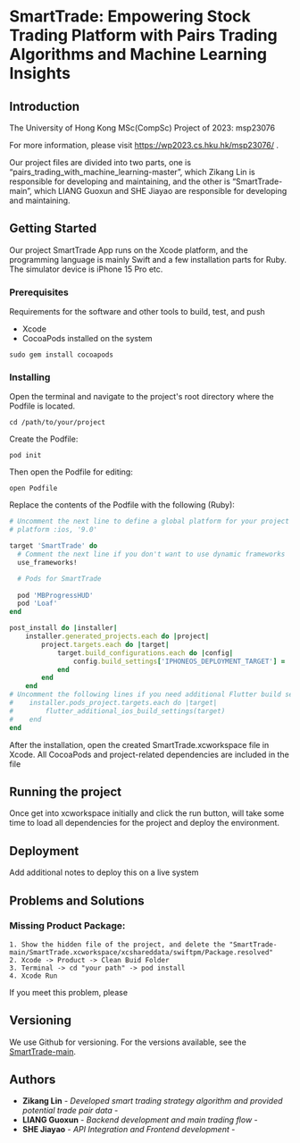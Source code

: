 # SmartTrade: Empowering Stock Trading Platform with Pairs Trading Algorithms and Machine Learning Insights

## Introduction

The University of Hong Kong MSc(CompSc) Project of 2023: msp23076

For more information, please visit https://wp2023.cs.hku.hk/msp23076/ .

Our project files are divided into two parts, one is “pairs_trading_with_machine_learning-master”, which Zikang Lin is responsible for developing and maintaining, and the other is “SmartTrade-main”, which LIANG Guoxun and SHE Jiayao are responsible for developing and maintaining. 

## Getting Started

Our project SmartTrade App runs on the Xcode platform, and the programming language is mainly Swift and a few installation parts for Ruby. The simulator device is iPhone 15 Pro etc.  

### Prerequisites

Requirements for the software and other tools to build, test, and push 
- Xcode
- CocoaPods installed on the system
```
sudo gem install cocoapods
```

### Installing

Open the terminal and navigate to the project's root directory where the Podfile is located.
```
cd /path/to/your/project
```
Create the Podfile:
```
pod init
```
Then open the Podfile for editing:
```
open Podfile
```
Replace the contents of the Podfile with the following (Ruby):

```ruby
# Uncomment the next line to define a global platform for your project
# platform :ios, '9.0'

target 'SmartTrade' do
  # Comment the next line if you don't want to use dynamic frameworks
  use_frameworks!

  # Pods for SmartTrade
  
  pod 'MBProgressHUD'
  pod 'Loaf'
end

post_install do |installer|
    installer.generated_projects.each do |project|
        project.targets.each do |target|
            target.build_configurations.each do |config|
                config.build_settings['IPHONEOS_DEPLOYMENT_TARGET'] = '13.0'
            end
        end
    end
# Uncomment the following lines if you need additional Flutter build settings
#    installer.pods_project.targets.each do |target|
#        flutter_additional_ios_build_settings(target)
#    end
end
```

After the installation, open the created SmartTrade.xcworkspace file in Xcode. All CocoaPods and project-related dependencies are included in the file

## Running the project

Once get into xcworkspace initially and click the run button, will take some time to load all dependencies for the project and deploy the environment.

## Deployment

Add additional notes to deploy this on a live system

## Problems and Solutions

### Missing Product Package: 
    1. Show the hidden file of the project, and delete the "SmartTrade-main/SmartTrade.xcworkspace/xcshareddata/swiftpm/Package.resolved"
    2. Xcode -> Product -> Clean Buid Folder 
    3. Terminal -> cd "your path" -> pod install
    4. Xcode Run

If you meet this problem, please 

## Versioning

We use Github for versioning. For the versions
available, see the [SmartTrade-main](https://github.com/garysheh/SmartTrade-main.git).

## Authors

  - **Zikang Lin** - *Developed smart trading strategy algorithm and provided potential trade pair data* -
  - **LIANG Guoxun** - *Backend development and main trading flow* -
  - **SHE Jiayao** - *API Integration and Frontend development* -


